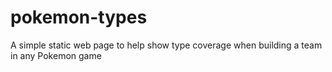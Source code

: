# pokemon-types

A simple static web page to help show type coverage when building a team in any Pokemon game